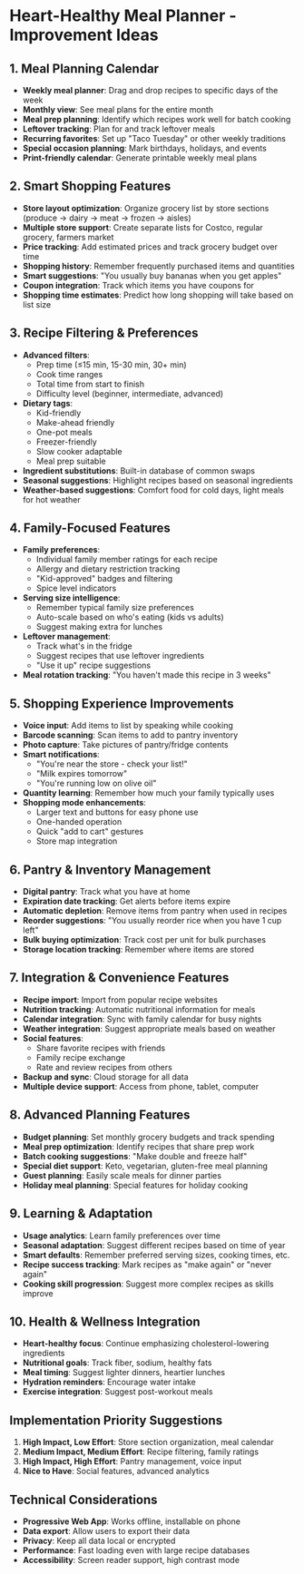 # Heart-Healthy Meal Planner - Improvement Ideas

## 1. Meal Planning Calendar
- **Weekly meal planner**: Drag and drop recipes to specific days of the week
- **Monthly view**: See meal plans for the entire month
- **Meal prep planning**: Identify which recipes work well for batch cooking
- **Leftover tracking**: Plan for and track leftover meals
- **Recurring favorites**: Set up "Taco Tuesday" or other weekly traditions
- **Special occasion planning**: Mark birthdays, holidays, and events
- **Print-friendly calendar**: Generate printable weekly meal plans

## 2. Smart Shopping Features
- **Store layout optimization**: Organize grocery list by store sections (produce → dairy → meat → frozen → aisles)
- **Multiple store support**: Create separate lists for Costco, regular grocery, farmers market
- **Price tracking**: Add estimated prices and track grocery budget over time
- **Shopping history**: Remember frequently purchased items and quantities
- **Smart suggestions**: "You usually buy bananas when you get apples"
- **Coupon integration**: Track which items you have coupons for
- **Shopping time estimates**: Predict how long shopping will take based on list size

## 3. Recipe Filtering & Preferences
- **Advanced filters**:
  - Prep time (≤15 min, 15-30 min, 30+ min)
  - Cook time ranges
  - Total time from start to finish
  - Difficulty level (beginner, intermediate, advanced)
- **Dietary tags**: 
  - Kid-friendly
  - Make-ahead friendly
  - One-pot meals
  - Freezer-friendly
  - Slow cooker adaptable
  - Meal prep suitable
- **Ingredient substitutions**: Built-in database of common swaps
- **Seasonal suggestions**: Highlight recipes based on seasonal ingredients
- **Weather-based suggestions**: Comfort food for cold days, light meals for hot weather

## 4. Family-Focused Features
- **Family preferences**:
  - Individual family member ratings for each recipe
  - Allergy and dietary restriction tracking
  - "Kid-approved" badges and filtering
  - Spice level indicators
- **Serving size intelligence**:
  - Remember typical family size preferences
  - Auto-scale based on who's eating (kids vs adults)
  - Suggest making extra for lunches
- **Leftover management**:
  - Track what's in the fridge
  - Suggest recipes that use leftover ingredients
  - "Use it up" recipe suggestions
- **Meal rotation tracking**: "You haven't made this recipe in 3 weeks"

## 5. Shopping Experience Improvements
- **Voice input**: Add items to list by speaking while cooking
- **Barcode scanning**: Scan items to add to pantry inventory
- **Photo capture**: Take pictures of pantry/fridge contents
- **Smart notifications**: 
  - "You're near the store - check your list!"
  - "Milk expires tomorrow"
  - "You're running low on olive oil"
- **Quantity learning**: Remember how much your family typically uses
- **Shopping mode enhancements**:
  - Larger text and buttons for easy phone use
  - One-handed operation
  - Quick "add to cart" gestures
  - Store map integration

## 6. Pantry & Inventory Management
- **Digital pantry**: Track what you have at home
- **Expiration date tracking**: Get alerts before items expire
- **Automatic depletion**: Remove items from pantry when used in recipes
- **Reorder suggestions**: "You usually reorder rice when you have 1 cup left"
- **Bulk buying optimization**: Track cost per unit for bulk purchases
- **Storage location tracking**: Remember where items are stored

## 7. Integration & Convenience Features
- **Recipe import**: Import from popular recipe websites
- **Nutrition tracking**: Automatic nutritional information for meals
- **Calendar integration**: Sync with family calendar for busy nights
- **Weather integration**: Suggest appropriate meals based on weather
- **Social features**:
  - Share favorite recipes with friends
  - Family recipe exchange
  - Rate and review recipes from others
- **Backup and sync**: Cloud storage for all data
- **Multiple device support**: Access from phone, tablet, computer

## 8. Advanced Planning Features
- **Budget planning**: Set monthly grocery budgets and track spending
- **Meal prep optimization**: Identify recipes that share prep work
- **Batch cooking suggestions**: "Make double and freeze half"
- **Special diet support**: Keto, vegetarian, gluten-free meal planning
- **Guest planning**: Easily scale meals for dinner parties
- **Holiday meal planning**: Special features for holiday cooking

## 9. Learning & Adaptation
- **Usage analytics**: Learn family preferences over time
- **Seasonal adaptation**: Suggest different recipes based on time of year
- **Smart defaults**: Remember preferred serving sizes, cooking times, etc.
- **Recipe success tracking**: Mark recipes as "make again" or "never again"
- **Cooking skill progression**: Suggest more complex recipes as skills improve

## 10. Health & Wellness Integration
- **Heart-healthy focus**: Continue emphasizing cholesterol-lowering ingredients
- **Nutritional goals**: Track fiber, sodium, healthy fats
- **Meal timing**: Suggest lighter dinners, heartier lunches
- **Hydration reminders**: Encourage water intake
- **Exercise integration**: Suggest post-workout meals

## Implementation Priority Suggestions
1. **High Impact, Low Effort**: Store section organization, meal calendar
2. **Medium Impact, Medium Effort**: Recipe filtering, family ratings
3. **High Impact, High Effort**: Pantry management, voice input
4. **Nice to Have**: Social features, advanced analytics

## Technical Considerations
- **Progressive Web App**: Works offline, installable on phone
- **Data export**: Allow users to export their data
- **Privacy**: Keep all data local or encrypted
- **Performance**: Fast loading even with large recipe databases
- **Accessibility**: Screen reader support, high contrast mode
